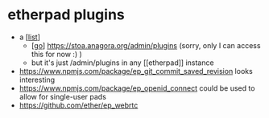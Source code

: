 # etherpad plugins

- a [[list]]
  - [[go]] https://stoa.anagora.org/admin/plugins (sorry, only I can access this for now :) )
  - but it's just /admin/plugins in any [[etherpad]] instance
- https://www.npmjs.com/package/ep_git_commit_saved_revision looks interesting
- https://www.npmjs.com/package/ep_openid_connect could be used to allow for single-user pads
- https://github.com/ether/ep_webrtc


[//begin]: # "Autogenerated link references for markdown compatibility"
[list]: list "list"
[go]: go "Go"
[//end]: # "Autogenerated link references"